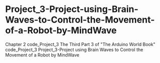 # Project_3-Project-using-Brain-Waves-to-Control-the-Movement-of-a-Robot-by-MindWave
Chapter 2 code_Project_3 The Third Part 3 of "The Arduino World Book" code_Project_3 Project_3-Project using Brain Waves to Control the Movement of a Robot by MindWave
